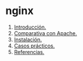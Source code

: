# nginx
1. [Introducción.](https://github.com/abarcajoel/nginx/blob/main/intro.md) 
2. [Comparativa con Apache.](https://github.com/abarcajoel/nginx/blob/main/comparativa.md)
3. [Instalación.](https://github.com/abarcajoel/nginx/blob/main/instala.md)
4. [Casos prácticos.]()
5. [Referencias.]()
